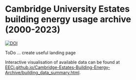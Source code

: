 # Cambridge University Estates building energy usage archive (2000-2023)

[![DOI](https://zenodo.org/badge/668225188.svg)](https://zenodo.org/doi/10.5281/zenodo.10708693)

ToDo ... create useful landing page

Interactive visualisation of available data can be found at [EECi.github.io/Cambridge-Estates-Building-Energy-Archive/building_data_summary.html](https://EECi.github.io/Cambridge-Estates-Building-Energy-Archive/building_data_summary.html).